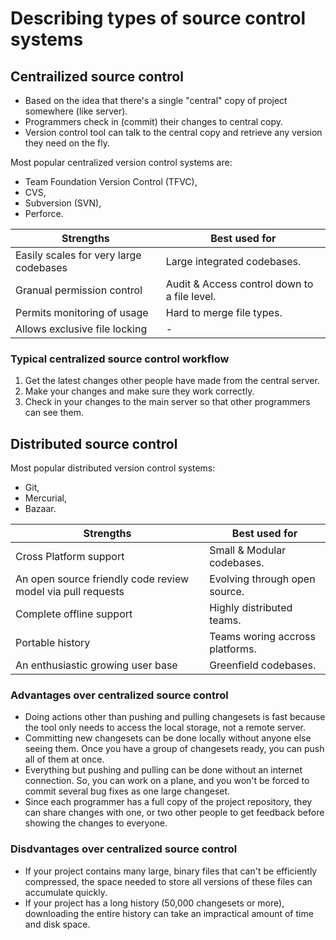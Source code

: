 # Describing types of source control systems
## Centrailized source control
- Based on the idea that there's a single "central" copy of project somewhere (like server).
- Programmers check in (commit) their changes to central copy.
- Version control tool can talk to the central copy and retrieve any version they need on the fly.

Most popular centralized version control systems are:

- Team Foundation Version Control (TFVC),
- CVS,
- Subversion (SVN),
- Perforce.

|Strengths|Best used for|
|---|---|
|Easily scales for very large codebases|Large integrated codebases.|
|Granual permission control|Audit & Access control down to a file level.|
|Permits monitoring of usage|Hard to merge file types.|
|Allows exclusive file locking| - |

### Typical centralized source control workflow

1. Get the latest changes other people have made from the central server.
2. Make your changes and make sure they work correctly.
3. Check in your changes to the main server so that other programmers can see them.

## Distributed source control
Most popular distributed version control systems:

- Git,
- Mercurial,
- Bazaar.

|Strengths|Best used for|
|---|---|
|Cross Platform support|Small & Modular codebases.|
|An open source friendly code review model via pull requests|Evolving through open source.|
|Complete offline support|Highly distributed teams.|
|Portable history|Teams woring accross platforms.|
|An enthusiastic growing user base|Greenfield codebases.|

### Advantages over centralized source control
- Doing actions other than pushing and pulling changesets is fast because the tool only needs to access the local storage, not a remote server.
- Committing new changesets can be done locally without anyone else seeing them. Once you have a group of changesets ready, you can push all of them at once.
- Everything but pushing and pulling can be done without an internet connection. So, you can work on a plane, and you won't be forced to commit several bug fixes as one large changeset.
- Since each programmer has a full copy of the project repository, they can share changes with one, or two other people to get feedback before showing the changes to everyone.

### Disdvantages over centralized source control
- If your project contains many large, binary files that can't be efficiently compressed, the space needed to store all versions of these files can accumulate quickly.
- If your project has a long history (50,000 changesets or more), downloading the entire history can take an impractical amount of time and disk space.